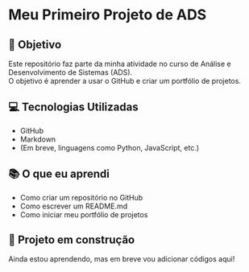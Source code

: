 # Meu Primeiro Projeto de ADS

## 🎯 Objetivo

Este repositório faz parte da minha atividade no curso de Análise e Desenvolvimento de Sistemas (ADS).  
O objetivo é aprender a usar o GitHub e criar um portfólio de projetos.

## 💻 Tecnologias Utilizadas

- GitHub
- Markdown
- (Em breve, linguagens como Python, JavaScript, etc.)

## 📚 O que eu aprendi

- Como criar um repositório no GitHub
- Como escrever um README.md
- Como iniciar meu portfólio de projetos

## 🚧 Projeto em construção

Ainda estou aprendendo, mas em breve vou adicionar códigos aqui!
